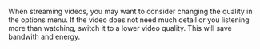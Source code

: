 When streaming videos, you may want to consider changing the quality in the options menu. If the video does not need much detail or you listening more than watching, switch it to a lower video quality. This will save bandwith and energy.